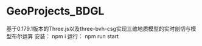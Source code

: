# GeoProjects_BDGL
基于0.179.1版本的Three.js以及three-bvh-csg实现三维地质模型的实时剖切与模型布尔运算
安装： npm i
运行： npm run start
